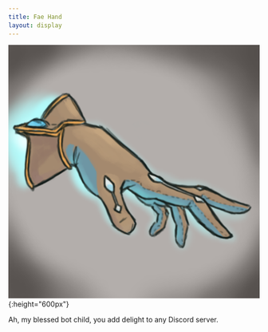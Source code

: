 ```yaml
---
title: Fae Hand
layout: display
---
```


![faehand](/assets/img/fae_hand.png){:height="600px"}

Ah, my blessed bot child, you add delight to any Discord server.